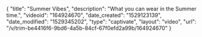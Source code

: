{
    "title": "Summer Vibes",
    "description": "What you can wear in the Summer time.",
    "videoid": "164924670",
    "date_created": "1529123139",
    "date_modified": "1529345202",
    "type": "captivate",
    "layout": "video",
    "url": "\/v\/trim-be4416f6-9bd6-4a5b-84cf-67f0efd2a99b\/164924670"
}